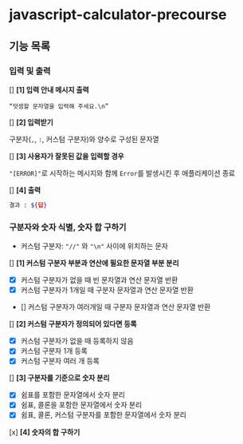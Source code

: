 # javascript-calculator-precourse

## 기능 목록

### 입력 및 출력

[] **[1] 입력 안내 메시지 출력**

`“덧셈할 문자열을 입력해 주세요.\n”`

[] **[2] 입력받기**

구분자(`,`, `:`, 커스텀 구분자)와 양수로 구성된 문자열

[] **[3] 사용자가 잘못된 값을 입력할 경우**

`"[ERROR]"`로 시작하는 메시지와 함께 `Error`를 발생시킨 후 애플리케이션 종료

[] **[4] 출력**

```bash
결과 : ${답}
```

### 구분자와 숫자 식별, 숫자 합 구하기

- 커스텀 구분자: `"//"` 와 `"\n"` 사이에 위치하는 문자

[] **[1] 커스텀 구분자 부분과 연산에 필요한 문자열 부분 분리**
- [x] 커스텀 구분자가 없을 때 빈 문자열과 연산 문자열 반환
- [x] 커스텀 구분자가 1개일 때 구분자 문자열과 연산 문자열 반환
- [] 커스텀 구분자가 여러개일 때 구분자 문자열과 연산 문자열 반환

[] **[2] 커스텀 구분자가 정의되어 있다면 등록**
- [x] 커스텀 구분자가 없을 때 등록하지 않음
- [x] 커스텀 구분자 1개 등록
- [x] 커스텀 구분자 여러 개 등록

[] **[3] 구분자를 기준으로 숫자 분리**
- [x] 쉼표를 포함한 문자열에서 숫자 분리
- [x] 쉼표, 콜론을 포함한 문자열에서 숫자 분리
- [x] 쉼표, 콜론, 커스텀 구분자를 포함한 문자열에서 숫자 분리

[x] **[4] 숫자의 합 구하기**
